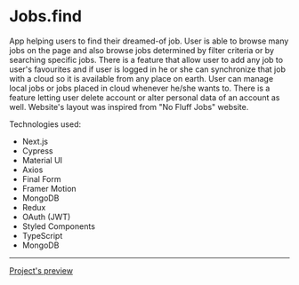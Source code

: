 <h1>Jobs.find</h1>
<p>App helping users to find their dreamed-of job. User is able to browse many jobs on the page and also browse jobs determined by filter criteria or by searching specific jobs. There is a feature that allow user to add any job to user's favourites and if user is logged in he or she can synchronize that job with a cloud so it is available from any place on earth. User can manage local jobs or jobs placed in cloud whenever he/she wants to. There is a feature letting user delete account or alter personal data of an account as well. Website's layout was inspired from "No Fluff Jobs" website.</p>
<p>Technologies used:</p>
<ul>
  <li>Next.js</li>
  <li>Cypress</li>
  <li>Material UI</li>
  <li>Axios</li>
  <li>Final Form</li>
  <li>Framer Motion</li>
  <li>MongoDB</li>
  <li>Redux</li>
  <li>OAuth (JWT)</li>
  <li>Styled Components</li>
  <li>TypeScript</li>
  <li>MongoDB</li>
</ul>
<hr>
<a href="https://jobs-find.vercel.app/">Project's preview</a>
